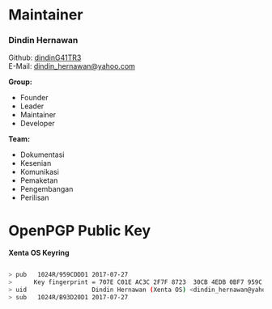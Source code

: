 # Maintainer
### Dindin Hernawan
Github: [dindinG41TR3](https://github.com/dindinG41TR3)  
E-Mail: <dindin_hernawan@yahoo.com>  

**Group:**
 * Founder
 * Leader
 * Maintainer
 * Developer

**Team:**
 * Dokumentasi
 * Kesenian
 * Komunikasi
 * Pemaketan
 * Pengembangan
 * Perilisan

# OpenPGP Public Key
**Xenta OS Keyring**
```bash

> pub   1024R/959CDDD1 2017-07-27  
>      Key fingerprint = 707E C01E AC3C 2F7F 8723  30CB 4EDB 0BF7 959C DDD1  
> uid                  Dindin Hernawan (Xenta OS) <dindin_hernawan@yahoo.com>  
> sub   1024R/B93D20D1 2017-07-27  
